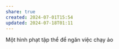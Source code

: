 ```yaml
---
share: true
created: 2024-07-01T15:54
updated: 2024-07-18T01:11
---
```

Một hình phạt tập thể để ngăn việc chạy ảo